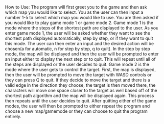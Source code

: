 How to Use:
	The program will first greet you to the game and then ask which map you would like to select. You as the user can then input a number 1-5 to select which map you would 
  like to use. You are then asked if you would like to play game mode 1 or game mode 2. Game mode 1 is the mode where the steps of the shortest path are displayed to the 
  user. As you enter game mode 1, the user will be asked whether they want to see the shortest path displayed automatically, step by step, or if they want to quit this 
  mode. The user can then enter an input and the desired action will be chosen(a for automatic, n for step by step, q to quit). In the step by step mode, the map will be 
  displayed and then the user will be prompted to enter an input either to display the next step or to quit. This will repeat until all of the steps are displayed or the 
  user decides to quit. Game mode 2 is the mode where the user gets to control the target. First, the map is displayed, then the user will be prompted to move the target 
  with WASD controls or they can press Q to quit. If they decide to move the target and there is a valid edge in the direction they choose, the target is then moved there,
  the characters will move one space closer to the target as well based off of the shortest path algorithm and the map will be displayed again. This process then repeats 
  until the user decides to quit. After quitting either of the game modes, the user will then be prompted to either repeat the program and choose a new map/gamemode or 
  they can choose to quit the program entirely.
